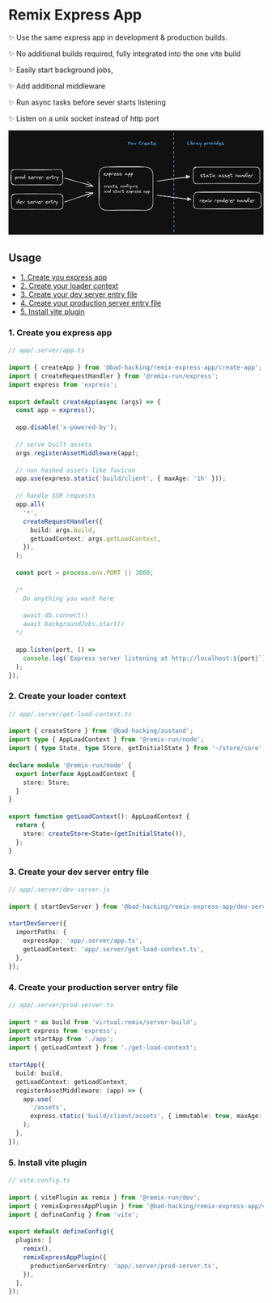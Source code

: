 # Remix Express App <!-- omit in toc -->

✨ Use the same express app in development & production builds.

✨ No additional builds required, fully integrated into the one vite build

✨ Easily start background jobs,

✨ Add additional middleware

✨ Run async tasks before sever starts listening

✨ Listen on a unix socket instead of http port

![](docs/component-diagram.excalidraw.png)

## Usage <!-- omit in toc -->

- [1. Create you express app](#1-create-you-express-app)
- [2. Create your loader context](#2-create-your-loader-context)
- [3. Create your dev server entry file](#3-create-your-dev-server-entry-file)
- [4. Create your production server entry file](#4-create-your-production-server-entry-file)
- [5. Install vite plugin](#5-install-vite-plugin)

### 1. Create you express app

```ts
// app/.server/app.ts

import { createApp } from '@bad-hacking/remix-express-app/create-app';
import { createRequestHandler } from '@remix-run/express';
import express from 'express';

export default createApp(async (args) => {
  const app = express();

  app.disable('x-powered-by');

  // serve built assets
  args.registerAssetMiddleware(app);

  // non hashed assets like favicon
  app.use(express.static('build/client', { maxAge: '1h' }));

  // handle SSR requests
  app.all(
    '*',
    createRequestHandler({
      build: args.build,
      getLoadContext: args.getLoadContext,
    }),
  );

  const port = process.env.PORT || 3000;

  /*
    Do anything you want here 

    await db.connect()
    await backgroundJobs.start()
  */

  app.listen(port, () =>
    console.log(`Express server listening at http://localhost:${port}`),
  );
});
```

### 2. Create your loader context

```ts
// app/.server/get-load-context.ts

import { createStore } from '@bad-hacking/zustand';
import type { AppLoadContext } from '@remix-run/node';
import { type State, type Store, getInitialState } from '~/store/core';

declare module '@remix-run/node' {
  export interface AppLoadContext {
    store: Store;
  }
}

export function getLoadContext(): AppLoadContext {
  return {
    store: createStore<State>(getInitialState()),
  };
}
```

### 3. Create your dev server entry file

```ts
// app/.server/dev-server.js

import { startDevServer } from '@bad-hacking/remix-express-app/dev-server';

startDevServer({
  importPaths: {
    expressApp: 'app/.server/app.ts',
    getLoadContext: 'app/.server/get-load-context.ts',
  },
});
```

### 4. Create your production server entry file

```ts
// app/.server/prod-server.ts

import * as build from 'virtual:remix/server-build';
import express from 'express';
import startApp from './app';
import { getLoadContext } from './get-load-context';

startApp({
  build: build,
  getLoadContext: getLoadContext,
  registerAssetMiddleware: (app) => {
    app.use(
      '/assets',
      express.static('build/client/assets', { immutable: true, maxAge: '1y' }),
    );
  },
});
```

### 5. Install vite plugin

```ts
// vite.config.ts

import { vitePlugin as remix } from '@remix-run/dev';
import { remixExpressAppPlugin } from '@bad-hacking/remix-express-app/vite-plugin';
import { defineConfig } from 'vite';

export default defineConfig({
  plugins: [
    remix(),
    remixExpressAppPlugin({
      productionServerEntry: 'app/.server/prod-server.ts',
    }),
  ],
});
```
